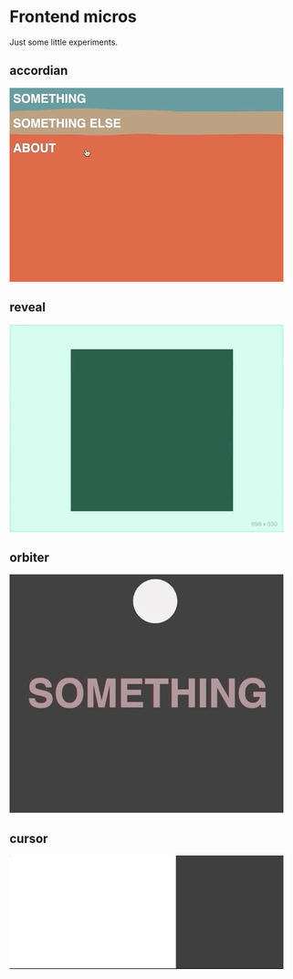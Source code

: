 # Frontend micros
Just some little experiments.

<h2>accordian</h2>
<img src="https://raw.githubusercontent.com/vxxce/frontend-micros/master/accordian-nav/accordian.gif" alt="accordian nav gif" />

<h2>reveal</h2>
 <img src="https://raw.githubusercontent.com/vxxce/frontend-micros/master/reveal/reveal.gif" alt="reveal gif" />

<h2>orbiter</h2>
 <img src="https://raw.githubusercontent.com/vxxce/frontend-micros/master/orbiter/roller.gif" alt="orbiter gif" />
 
<h2>cursor</h2>
 <img src="https://raw.githubusercontent.com/vxxce/frontend-micros/master/cursor/cursor.gif" alt="cursor gif" />
 
